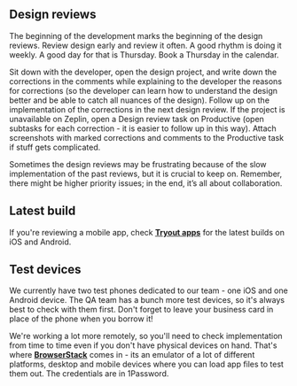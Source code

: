 ## Design reviews

The beginning of the development marks the beginning of the design reviews. Review design early and review it often. A good rhythm is doing it weekly. A good day for that is Thursday. Book a Thursday in the calendar.

Sit down with the developer, open the design project, and write down the corrections in the comments while explaining to the developer the reasons for corrections (so the developer can learn how to understand the design better and be able to catch all nuances of the design). Follow up on the implementation of the corrections in the next design review. If the project is unavailable on Zeplin, open a Design review task on Productive (open subtasks for each correction - it is easier to follow up in this way). Attach screenshots with marked corrections and comments to the Productive task if stuff gets complicated.

Sometimes the design reviews may be frustrating because of the slow implementation of the past reviews, but it is crucial to keep on. Remember, there might be higher priority issues; in the end, it’s all about collaboration.


## Latest build

If you're reviewing a mobile app, check **[Tryout apps](https://tryoutapps.com/users/sign_in)** for the latest builds on iOS and Android.


## Test devices
We currently have two test phones dedicated to our team - one iOS and one Android device. The QA team has a bunch more test devices, so it's always best to check with them first. Don't forget to leave your business card in place of the phone when you borrow it!

We're working a lot more remotely, so you'll need to check implementation from time to time even if you don't have physical devices on hand. That's where **[BrowserStack](https://app-live.browserstack.com)** comes in - its an emulator of a lot of different platforms, desktop and mobile devices where you can load app files to test them out. The credentials are in 1Password.
